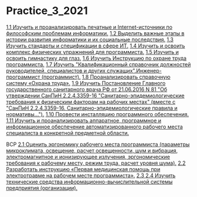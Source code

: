 # Practice_3_2021

[1.1 Изучить и проанализировать печатные и Internet-источники по философским проблемам информатики.](https://github.com/polinalazebnikova/Practice_3_2021/tree/main/1.1)
[1.2 Выделить важные этапы в истории развития информатики и их социальные последствия.](https://github.com/polinalazebnikova/Practice_3_2021/tree/main/1.2)
[1.3 Изучить стандарты и спецификации в сфере ИТ.](https://github.com/polinalazebnikova/Practice_3_2021/tree/main/1.3)
[1.4 Изучить и освоить комплекс физических упражнений для программиста.](https://github.com/polinalazebnikova/Practice_3_2021/tree/main/1.4)
[1.5 Изучить и освоить гимнастику для глаз.](https://github.com/polinalazebnikova/Practice_3_2021/tree/main/1.5)
[1.6 Изучить Инструкцию по охране труда программиста.](https://github.com/polinalazebnikova/Practice_3_2021/tree/main/1.6)
[1.7 Изучить "Квалификационный справочник должностей руководителей, специалистов и других служащих".Инженер-программист (программист).](https://github.com/polinalazebnikova/Practice_3_2021/tree/main/1.7)
[1.8 Проанализировать справочную систему «Охрана труда».](https://github.com/polinalazebnikova/Practice_3_2021/tree/main/1.8)
[1.9 Изучить Постановление Главного государственного санитарного врача РФ от 21.06.2016 N 81 "Об утверждении СанПиН 2.2.4.3359-16 "Санитарно-эпидемиологические требования к физическим факторам на рабочих местах" (вместе с "СанПиН 2.2.4.3359-16. Санитарно-эпидемиологические правила и нормативы...").](https://github.com/polinalazebnikova/Practice_3_2021/tree/main/1.9)
[1.10 Провести инсталляцию программного обеспечения.](https://github.com/polinalazebnikova/Practice_3_2021/tree/main/1.10)
[1.11 Изучить и проанализировать аппаратное, программное и информационное обеспечение автоматизированного рабочего места специалиста в конкретной предметной области.](https://github.com/polinalazebnikova/Practice_3_2021/tree/main/1.11)

ВСР
[2.1  Оценить эргономику рабочего места программиста (параметры микроклимата, освещение, расчет освещенности, шум и вибрация, электромагнитное и ионизирующее излучения, эргономические требования к рабочему месту, режим труда, расчет уровня шума).](https://github.com/polinalazebnikova/Practice_3_2021/tree/main/2.1)
[2.2 Разработать инструкцию «Первая медицинская помощь при электротравме на рабочем месте программиста».](https://github.com/polinalazebnikova/Practice_3_2021/tree/main/2.2)
[2.3 ](https://github.com/polinalazebnikova/Practice_3_2021/tree/main/2.3)
[2.4 Изучить технические средства информационно-вычислительной системы предприятия (организации).](https://github.com/polinalazebnikova/Practice_3_2021/tree/main/2.4)

